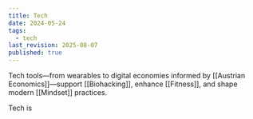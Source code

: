 ```yaml
---
title: Tech
date: 2024-05-24
tags:
  - tech
last_revision: 2025-08-07
published: true
---
```


Tech tools—from wearables to digital economies informed by [[Austrian Economics]]—support [[Biohacking]], enhance [[Fitness]], and shape modern [[Mindset]] practices.

Tech is 